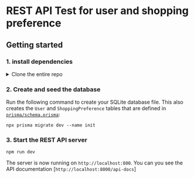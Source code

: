 # REST API Test for user and shopping preference

## Getting started

### 1. install dependencies

<details><summary> Clone the entire repo</summary>

Clone this repository:

```
git clone https://github.com/nsunilyadav/upwork-nodeprisma-test.git
```

Install npm dependencies:

```
cd upwork-nodeprisma-test
npm install
```

</details>

### 2. Create and seed the database

Run the following command to create your SQLite database file. This also creates the `User` and `ShoppingPreference` tables that are defined in [`prisma/schema.prisma`](./prisma/schema.prisma):

```
npx prisma migrate dev --name init
```

### 3. Start the REST API server

```
npm run dev
```

The server is now running on `http://localhost:800`. You can you see the API documentation [`http://localhost:8000/api-docs`]
